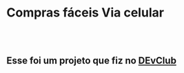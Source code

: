 <h1> Compras fáceis Via celular</h1>
<br>
<br>

<h2> Esse foi um projeto que fiz no <a href="https://rodolfomori.com.br/devclub">DEvClub</a> </h2>
